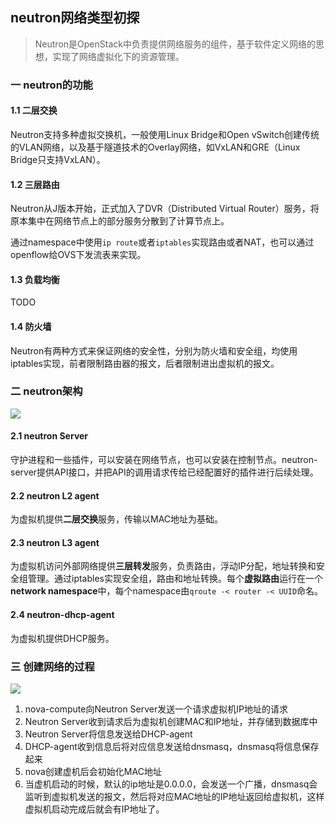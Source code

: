 ## neutron网络类型初探
> Neutron是OpenStack中负责提供网络服务的组件，基于软件定义网络的思想，实现了网络虚拟化下的资源管理。

### 一 neutron的功能
#### 1.1 二层交换
Neutron支持多种虚拟交换机，一般使用Linux Bridge和Open vSwitch创建传统的VLAN网络，以及基于隧道技术的Overlay网络，如VxLAN和GRE（Linux Bridge只支持VxLAN）。

#### 1.2 三层路由
Neutron从J版本开始，正式加入了DVR（Distributed Virtual Router）服务，将原本集中在网络节点上的部分服务分散到了计算节点上。

通过namespace中使用`ip route`或者`iptables`实现路由或者NAT，也可以通过openflow给OVS下发流表来实现。

#### 1.3 负载均衡
TODO

#### 1.4 防火墙
Neutron有两种方式来保证网络的安全性，分别为防火墙和安全组，均使用iptables实现，前者限制路由器的报文，后者限制进出虚拟机的报文。

### 二 neutron架构
![](https://icon.qiantucdn.com/20200609/9214c3615f7a2bc21baaf838231bf7892)

#### 2.1 neutron Server
守护进程和一些插件，可以安装在网络节点，也可以安装在控制节点。neutron-server提供API接口，并把API的调用请求传给已经配置好的插件进行后续处理。

#### 2.2 neutron L2 agent
为虚拟机提供**二层交换**服务，传输以MAC地址为基础。

#### 2.3 neutron L3 agent
为虚拟机访问外部网络提供**三层转发**服务，负责路由，浮动IP分配，地址转换和安全组管理。通过iptables实现安全组，路由和地址转换。每个**虚拟路由**运行在一个**network namespace**中，每个namespace由`qroute -< router -< UUID`命名。

#### 2.4 neutron-dhcp-agent
为虚拟机提供DHCP服务。

### 三 创建网络的过程
![](https://icon.qiantucdn.com/20200609/7255ec558c3ad9450d68ea273100f0cf2)

1. nova-compute向Neutron Server发送一个请求虚拟机IP地址的请求
2. Neutron Server收到请求后为虚拟机创建MAC和IP地址，并存储到数据库中
3. Neutron Server将信息发送给DHCP-agent
4. DHCP-agent收到信息后将对应信息发送给dnsmasq，dnsmasq将信息保存起来
5. nova创建虚机后会初始化MAC地址
6. 当虚机启动的时候，默认的ip地址是0.0.0.0，会发送一个广播，dnsmasq会监听到虚拟机发送的报文，然后将对应MAC地址的IP地址返回给虚拟机，这样虚拟机启动完成后就会有IP地址了。